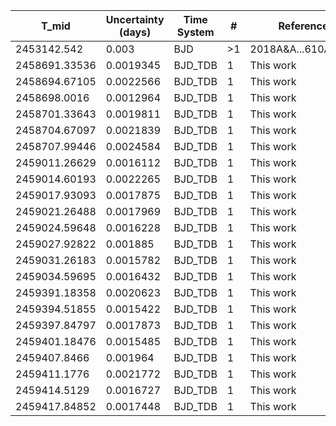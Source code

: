 |T_mid        |Uncertainty (days)|Time System|#  |Reference                             |
|-------------|------------------|-----------|---|--------------------------------------|
|2453142.542  |0.003             |BJD        |>1 |2018A&A...610A..63D                   |
|2458691.33536|0.0019345         |BJD_TDB    |1  |This work                             |
|2458694.67105|0.0022566         |BJD_TDB    |1  |This work                             |
|2458698.0016 |0.0012964         |BJD_TDB    |1  |This work                             |
|2458701.33643|0.0019811         |BJD_TDB    |1  |This work                             |
|2458704.67097|0.0021839         |BJD_TDB    |1  |This work                             |
|2458707.99446|0.0024584         |BJD_TDB    |1  |This work                             |
|2459011.26629|0.0016112         |BJD_TDB    |1  |This work                             |
|2459014.60193|0.0022265         |BJD_TDB    |1  |This work                             |
|2459017.93093|0.0017875         |BJD_TDB    |1  |This work                             |
|2459021.26488|0.0017969         |BJD_TDB    |1  |This work                             |
|2459024.59648|0.0016228         |BJD_TDB    |1  |This work                             |
|2459027.92822|0.001885          |BJD_TDB    |1  |This work                             |
|2459031.26183|0.0015782         |BJD_TDB    |1  |This work                             |
|2459034.59695|0.0016432         |BJD_TDB    |1  |This work                             |
|2459391.18358|0.0020623         |BJD_TDB    |1  |This work                             |
|2459394.51855|0.0015422         |BJD_TDB    |1  |This work                             |
|2459397.84797|0.0017873         |BJD_TDB    |1  |This work                             |
|2459401.18476|0.0015485         |BJD_TDB    |1  |This work                             |
|2459407.8466 |0.001964          |BJD_TDB    |1  |This work                             |
|2459411.1776 |0.0021772         |BJD_TDB    |1  |This work                             |
|2459414.5129 |0.0016727         |BJD_TDB    |1  |This work                             |
|2459417.84852|0.0017448         |BJD_TDB    |1  |This work                             |
